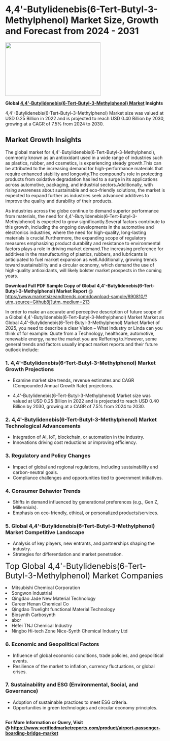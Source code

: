 <H1>4,4'-Butylidenebis(6-Tert-Butyl-3-Methylphenol) Market Size, Growth and Forecast from 2024 - 2031</H1><img class="aligncenter size-medium wp-image-584254" src="https://thirdeyenews.in/wp-content/uploads/2024/09/Global-Market-Research-300x168.jpeg" alt="" width="300" height="168" /><p><strong>Global&nbsp;<a href="https://www.marketsizeandtrends.com/download-sample/890810/?utm_source=Github8j?utm_medium=213">4,4'-Butylidenebis(6-Tert-Butyl-3-Methylphenol) Market</a> Insights</strong></p><p>4,4'-Butylidenebis(6-Tert-Butyl-3-Methylphenol) Market size was valued at USD 0.25 Billion in 2022 and is projected to reach USD 0.40 Billion by 2030, growing at a CAGR of 7.5% from 2024 to 2030.</p><p><h2>Market Growth Insights</h2> <p>The global market for 4,4'-Butylidenebis(6-Tert-Butyl-3-Methylphenol), commonly known as an antioxidant used in a wide range of industries such as plastics, rubber, and cosmetics, is experiencing steady growth.This can be attributed to the increasing demand for high-performance materials that require enhanced stability and longevity.The compound's role in protecting products from oxidative degradation has led to a surge in its applications across automotive, packaging, and industrial sectors.Additionally, with rising awareness about sustainable and eco-friendly solutions, the market is expected to expand further as industries seek advanced additives to improve the quality and durability of their products.</p> <p>As industries across the globe continue to demand superior performance from materials, the need for 4,4'-Butylidenebis(6-Tert-Butyl-3-Methylphenol) is expected to grow significantly.Several factors contribute to this growth, including the ongoing developments in the automotive and electronics industries, where the need for high-quality, long-lasting materials is crucial.Furthermore, the expanding scope of regulatory measures emphasizing product durability and resistance to environmental factors plays a role in driving market demand.The increasing preference for additives in the manufacturing of plastics, rubbers, and lubricants is anticipated to fuel market expansion as well.Additionally, growing trends toward sustainability and a circular economy, which demand the use of high-quality antioxidants, will likely bolster market prospects in the coming years.</p> <p><span class=""><strong>Download Full PDF Sample Copy of Global 4,4'-Butylidenebis(6-Tert-Butyl-3-Methylphenol) Market Report</strong> @ <a href="https://www.marketsizeandtrends.com/download-sample/890810/?utm_source=Github8j?utm_medium=213" target="_blank">https://www.marketsizeandtrends.com/download-sample/890810/?utm_source=Github8j?utm_medium=213</a></span></p><p>In order to make an accurate and perceptive description of future scope of a Global&nbsp;4,4'-Butylidenebis(6-Tert-Butyl-3-Methylphenol) Market Market as Global&nbsp;4,4'-Butylidenebis(6-Tert-Butyl-3-Methylphenol) Market Market of 2025, you need to describe a clear Vision &ndash; What Industry or Linda can you think of for example: Quote from a Technology, healthcare, automotive, renewable energy, name the market you are Reffering to.However, some general trends and factors usually impact market reports and their future outlook include:</p><h3>1.&nbsp;<strong>4,4'-Butylidenebis(6-Tert-Butyl-3-Methylphenol) Market Growth Projections</strong></h3><ul><li>Examine market size trends, revenue estimates and CAGR (Compounded Annual Growth Rate) projections.</li><li><p>4,4'-Butylidenebis(6-Tert-Butyl-3-Methylphenol) Market size was valued at USD 0.25 Billion in 2022 and is projected to reach USD 0.40 Billion by 2030, growing at a CAGR of 7.5% from 2024 to 2030.</p></li></ul><h3>2.&nbsp;<strong>4,4'-Butylidenebis(6-Tert-Butyl-3-Methylphenol) Market Technological Advancements</strong></h3><ul><li>Integration of AI, IoT, blockchain, or automation in the industry.</li><li>Innovations driving cost reductions or improving efficiency.</li></ul><h3>3.&nbsp;<strong>Regulatory and Policy Changes</strong></h3><ul><li>Impact of global and regional regulations, including sustainability and carbon-neutral goals.</li><li>Compliance challenges and opportunities tied to government initiatives.</li></ul><h3>4.&nbsp;<strong>Consumer Behavior Trends</strong></h3><ul><li>Shifts in demand influenced by generational preferences (e.g., Gen Z, Millennials).</li><li>Emphasis on eco-friendly, ethical, or personalized products/services.</li></ul><h3>5.&nbsp;<strong>Global 4,4'-Butylidenebis(6-Tert-Butyl-3-Methylphenol) Market Competitive Landscape</strong></h3><ul><li>Analysis of key players, new entrants, and partnerships shaping the industry.</li><li>Strategies for differentiation and market penetration.</li></ul><p data-pm-slice="1 1 []"><span style="color: inherit; font-family: inherit; font-size: 25px;">Top Global 4,4'-Butylidenebis(6-Tert-Butyl-3-Methylphenol) Market Companies</span></p><div class="" data-test-id=""><p><li>Mitsubishi Chemical Corporation</li><li> Songwon Industrial</li><li> Qingdao Jade New Material Technology</li><li> Career Henan Chemical Co</li><li> Qingdao Truelight functional Material Technology</li><li> Biosynth Carbosynth</li><li> abcr</li><li> Hefei TNJ Chemical Industry</li><li> Ningbo Hi-tech Zone Nice-Synth Chemical Industry Ltd</li></p></div><h3>6.&nbsp;<strong>Economic and Geopolitical Factors</strong></h3><ul><li>Influence of global economic conditions, trade policies, and geopolitical events.</li><li>Resilience of the market to inflation, currency fluctuations, or global crises.</li></ul><h3>7.&nbsp;<strong>Sustainability and ESG (Environmental, Social, and Governance)</strong></h3><ul><li>Adoption of sustainable practices to meet ESG criteria.</li><li>Opportunities in green technologies and circular economy principles.</li></ul><h2><strong style="font-size: 14px;">For More Information or Query, Visit @&nbsp;</strong><a style="background-color: #ffffff; font-size: 14px;" href="https://www.marketsizeandtrends.com/report/44-butylidenebis-6-tert-butyl-3-methylphenol-market/" target="_blank">https://www.verifiedmarketreports.com/product/airport-passenger-boarding-bridge-market</a></h2>